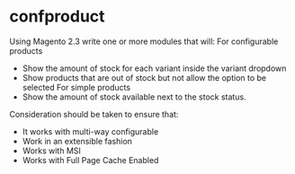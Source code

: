 # confproduct

Using Magento 2.3 write one or more modules that will:
For configurable products
- Show the amount of stock for each variant inside the variant dropdown
- Show products that are out of stock but not allow the option to be selected
For simple products
- Show the amount of stock available next to the stock status.

Consideration should be taken to ensure that:
- It works with multi-way configurable
- Work in an extensible fashion
- Works with MSI
- Works with Full Page Cache Enabled
